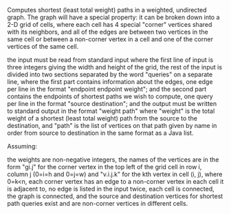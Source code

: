 Computes shortest (least total weight) paths in a weighted, undirected graph. The graph will have a special property: it can be broken down into a 2-D grid of cells, where each cell has 4 special "corner" vertices shared with its neighbors, and all of the edges are between two vertices in the same cell or between a non-corner vertex in a cell and one of the corner vertices of the same cell.


the input must be read from standard input where
	the first line of input is three integers giving the width and height of the grid,
	the rest of the input is divided into two sections separated by the word "queries" on a separate line, where
	the first part contains information about the edges, one edge per line in the format "endpoint endpoint weight"; and
	the second part contains the endpoints of shortest paths we wish to compute, one query per line in the format "source destination"; and
the output must be written to standard output in the format "weight path" where "weight" is the total weight of a shortest (least total weight) path from the source to the destination, and "path" is the list of vertices on that path given by name in order from source to destination in the same format as a Java list.

Assuming:

the weights are non-negative integers,
the names of the vertices are in the form "gi.j" for the corner vertex in the top left of the grid cell in row i, column j (0=i=h and 0=j=w) and "v.i.j.k" for the kth vertex in cell (i, j), where 0=k<n,
each corner vertex has an edge to a non-corner vertex in each cell it is adjacent to,
no edge is listed in the input twice,
each cell is connected,
the graph is connected, and
the source and destination vertices for shortest path queries exist and are non-corner vertices in different cells.

